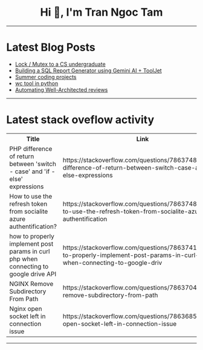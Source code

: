 <h1 align="center">Hi 👋, I'm Tran Ngoc Tam</h1>

---

# Latest Blog Posts 
<!-- BLOG-POST-LIST:START -->
- [Lock / Mutex to a CS undergraduate](https://dev.to/sauravshah31/lock-mutex-to-a-cs-undergraduate-59me)
- [Building a SQL Report Generator using Gemini AI + ToolJet](https://dev.to/tooljet/building-a-sql-report-generator-using-gemini-ai-tooljet-424p)
- [Summer coding projects](https://dev.to/hppranaav02/summer-coding-projects-2iko)
- [wc tool in python](https://dev.to/hppranaav02/wc-tool-in-python-3lke)
- [Automating Well-Architected reviews](https://dev.to/niklaswesterstrahle/automating-well-architected-reviews-2m6c)
<!-- BLOG-POST-LIST:END -->

---

# Latest stack oveflow activity
<table>
  <tr><th>Title</th><th>Link</th></tr>
  <!-- STACKOVERFLOW:START --><tr><td>PHP difference of return between &#39;switch - case&#39; and &#39;if - else&#39; expressions</td><td>https://stackoverflow.com/questions/78637489/php-difference-of-return-between-switch-case-and-if-else-expressions</td></tr><tr><td>How to use the refresh token from socialite azure authentification?</td><td>https://stackoverflow.com/questions/78637484/how-to-use-the-refresh-token-from-socialite-azure-authentification</td></tr><tr><td>how to properly implement post params in curl php when connecting to google drive API</td><td>https://stackoverflow.com/questions/78637410/how-to-properly-implement-post-params-in-curl-php-when-connecting-to-google-driv</td></tr><tr><td>NGINX Remove Subdirectory From Path</td><td>https://stackoverflow.com/questions/78637043/nginx-remove-subdirectory-from-path</td></tr><tr><td>Nginx open socket left in connection issue</td><td>https://stackoverflow.com/questions/78636859/nginx-open-socket-left-in-connection-issue</td></tr><!-- STACKOVERFLOW:END -->
</table>

---


